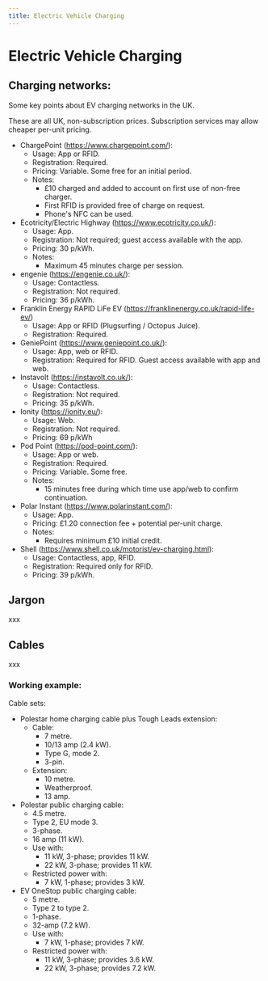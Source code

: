 ```yaml
---
title: Electric Vehicle Charging
---
```


# Electric Vehicle Charging

## Charging networks:

Some key points about EV charging networks in the UK.

These are all UK, non-subscription prices. Subscription services may allow cheaper per-unit pricing.

* ChargePoint (https://www.chargepoint.com/):
    * Usage: App or RFID.
    * Registration: Required.
    * Pricing: Variable. Some free for an initial period.
    * Notes:
        * £10 charged and added to account on first use of non-free charger.
        * First RFID is provided free of charge on request.
        * Phone's NFC can be used.
* Ecotricity/Electric Highway (https://www.ecotricity.co.uk/):
    * Usage: App.
    * Registration: Not required; guest access available with the app.
    * Pricing: 30 p/kWh.
    * Notes:
        * Maximum 45 minutes charge per session.
* engenie (https://engenie.co.uk/):
    * Usage: Contactless.
    * Registration: Not required.
    * Pricing: 36 p/kWh.
* Franklin Energy RAPID LiFe EV (https://franklinenergy.co.uk/rapid-life-ev/)
    * Usage: App or RFID (Plugsurfing / Octopus Juice).
    * Registration: Required.
* GeniePoint (https://www.geniepoint.co.uk/):
    * Usage: App, web or RFID.
    * Registration: Required for RFID. Guest access available with app and web.
* Instavolt (https://instavolt.co.uk/):
    * Usage: Contactless.
    * Registration: Not required.
    * Pricing: 35 p/kWh.
* Ionity (https://ionity.eu/):
    * Usage: Web.
    * Registration: Not required.
    * Pricing: 69 p/kWh
* Pod Point (https://pod-point.com/):
    * Usage: App or web.
    * Registration: Required.
    * Pricing: Variable. Some free.
    * Notes:
        * 15 minutes free during which time use app/web to confirm continuation.
* Polar Instant (https://www.polarinstant.com/):
    * Usage: App.
    * Pricing: £1.20 connection fee + potential per-unit charge.
    * Notes:
        * Requires minimum £10 initial credit.
* Shell (https://www.shell.co.uk/motorist/ev-charging.html):
    * Usage: Contactless, app, RFID.
    * Registration: Required only for RFID.
    * Pricing: 39 p/kWh.

## Jargon

xxx

## Cables

xxx

### Working example:

Cable sets:

* Polestar home charging cable plus Tough Leads extension:
    * Cable:
        * 7 metre.
        * 10/13 amp (2.4 kW).
        * Type G, mode 2.
        * 3-pin.
    * Extension:
        * 10 metre.
        * Weatherproof.
        * 13 amp.
* Polestar public charging cable:
    * 4.5 metre.
    * Type 2, EU mode 3.
    * 3-phase.
    * 16 amp (11 kW).
    * Use with:
        * 11 kW, 3-phase; provides 11 kW.
        * 22 kW, 3-phase; provides 11 kW.
    * Restricted power with:
        * 7 kW, 1-phase; provides 3 kW.
* EV OneStop public charging cable:
    * 5 metre.
    * Type 2 to type 2.
    * 1-phase.
    * 32-amp (7.2 kW).
    * Use with:
        * 7 kW, 1-phase; provides 7 kW.
    * Restricted power with:
        * 11 kW, 3-phase; provides 3.6 kW.
        * 22 kW, 3-phase; provides 7.2 kW.
